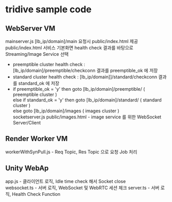 # tridive sample code
## WebServer VM
mainserver.js  [lb_ip/domain]/main 요청시 public/index.html 제공 <br/>
public/index.html 서비스 기본화면 health check 결과를 바탕으로 Streaming/Image Service 선택 <br/>
- preemptible cluster health check : [lb_ip/domain]/preemptible/checkconn 결과를 preemptible_ok 에 저장<br/>
- standard cluster health check : [lb_ip/domain]]/standard/checkconn 결과를 standard_ok 에 저장 <br/>
- if preemptible_ok = 'y' then goto [lb_ip/domain]/preemptible/  ( preemptible cluster ) <br/>
  else if standard_ok = 'y' then goto [lb_ip/domain]/standard/  ( standard cluster ) <br/>
  else goto [lb_ip/domain]/images ( images cluster ) <br/>
socketserver.js  public/images.html - image service 를 위한 WebSocket Server/Client <br/>

## Render Worker VM
workerWithSynPull.js  -  Req Topic,  Res Topic 으로 요청 Job 처리 <br/>

## Unity WebAp
app.js  -  클라이언트 로직,  Idle time check 해서 Socket close <br/>
websocket.ts  -  서버 로직,  WebSocket 및 WebRTC 세션 체크
server.ts - 서버 로직, Health Check Function 

